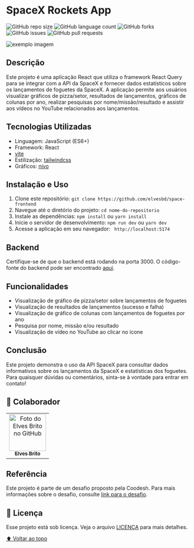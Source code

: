 # SpaceX Rockets App

<!---Esses são exemplos. Veja https://shields.io para outras pessoas ou para personalizar este conjunto de escudos. Você pode querer incluir dependências, status do projeto e informações de licença aqui--->

![GitHub repo size](https://img.shields.io/github/repo-size/elvesbd/space-frontend?style=for-the-badge)
![GitHub language count](https://img.shields.io/github/languages/count/elvesbd/space-frontend?style=for-the-badge)
![GitHub forks](https://img.shields.io/github/forks/elvesbd/space-frontend?style=for-the-badge)
![GitHub issues](https://img.shields.io/github/issues-raw/elvesbd/space-frontend?style=for-the-badge)
![GitHub pull requests](https://img.shields.io/github/issues-pr/elvesbd/space-frontend?style=for-the-badge)

<img src="https://i.imgur.com/9dD3XGg.png" alt="exemplo imagem">

## Descrição

Este projeto é uma aplicação React que utiliza o framework React Query para se integrar com a API da SpaceX e fornecer dados estatísticos sobre os lançamentos de foguetes da SpaceX. A aplicação permite aos usuários visualizar gráficos de pizza/setor, resultados de lançamentos, gráficos de colunas por ano, realizar pesquisas por nome/missão/resultado e assistir aos vídeos no YouTube relacionados aos lançamentos.

## Tecnologias Utilizadas

- Linguagem: JavaScript (ES6+)
- Framework: React
- [vite](https://vitejs.dev/)
- Estilização: [tailwindcss](https://tailwindcss.com/)
- Gráficos: [nivo](https://nivo.rocks/)

## Instalação e Uso

1. Clone este repositório: `git clone https://github.com/elvesbd/space-frontend`
2. Navegue até o diretório do projeto: `cd nome-do-repositorio`
3. Instale as dependências: `npm install` ou `yarn install`
4. Inicie o servidor de desenvolvimento: `npm run dev` ou `yarn dev`
5. Acesse a aplicação em seu navegador: ` http://localhost:5174`

## Backend

Certifique-se de que o backend está rodando na porta 3000. O código-fonte do backend pode ser encontrado [aqui](https://github.com/elvesbd/space-backend).

## Funcionalidades

- Visualização de gráfico de pizza/setor sobre lançamentos de foguetes
- Visualização de resultados de lançamentos (sucesso e falha)
- Visualização de gráfico de colunas com lançamentos de foguetes por ano
- Pesquisa por nome, missão e/ou resultado
- Visualização de vídeo no YouTube ao clicar no ícone

## Conclusão

Este projeto demonstra o uso da API SpaceX para consultar dados informativos sobre os lançamentos da SpaceX e estatísticas dos foguetes.
Para quaisquer dúvidas ou comentários, sinta-se à vontade para entrar em contato!

## 🤝 Colaborador

<table>
  <tr>
    <td align="center">
      <a href="#">
        <img src="https://github.com/elvesbd.png" width="100px;" alt="Foto do Elves Brito no GitHub"/><br>
        <sub>
          <b>Elves Brito</b>
        </sub>
      </a>
    </td>
  </tr>
</table>

## Referência

Este projeto é parte de um desafio proposto pela Coodesh. Para mais informações sobre o desafio, consulte [link para o desafio](https://coodesh.com).

## 📝 Licença

Esse projeto está sob licença. Veja o arquivo [LICENÇA](LICENSE.md) para mais detalhes.

[⬆ Voltar ao topo](#Fincheck)<br>

